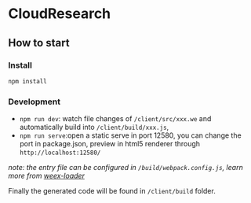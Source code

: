 # CloudResearch

## How to start

### Install

```bash
npm install
```

### Development

* `npm run dev`: watch file changes of `/client/src/xxx.we` and automatically build into `/client/build/xxx.js`, 
* `npm run serve`:open a static serve in port 12580, you can change the port in package.json, preview in html5 renderer through `http://localhost:12580/`

*note: the entry file can be configured in `/build/webpack.config.js`, learn more from [weex-loader](https://www.npmjs.com/package/weex-loader)*

Finally the generated code will be found in `/client/build` folder.
